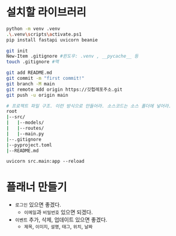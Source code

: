 # 설치할 라이브러리

```bash
python -m venv .venv
.\.venv\scripts\activate.ps1
pip install fastapi uvicorn beanie
```

```bash
git init
New-Item .gitignore #윈도우: .venv , __pycache__ 등
touch .gitignore #맥

git add README.md
git commit -m "first commit!"
git branch -M main
git remote add origin https://깃헙레포주소.git
git push -u origin main
```

```bash
# 프로젝트 파일 구조. 이런 방식으로 만들어라. 소스코드는 소스 폴더에 넣어라.
root 
|--src/
|   |--models/
|   |--routes/
|   |--main.py
|--.gitignore
|--pyproject.toml
|--README.md
```

```shell
uvicorn src.main:app --reload
```

# 플래너 만들기

* `로그인` 있으면 좋겠다.
    * `이메일`과 `비밀번호` 있으면 되겠다.
* `이벤트` 추가, 삭제, 업데이트 있으면 좋겠다.
    * `제목`, `이미지`, `설명`, `태그`, `위치`, `날짜` 


